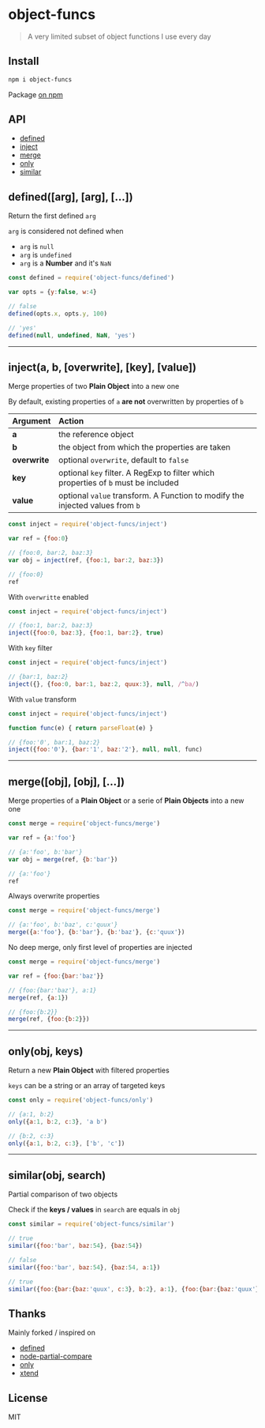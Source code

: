 # object-funcs

> A very limited subset of object functions I use every day

## Install

```bash
npm i object-funcs
```

Package [on npm](https://www.npmjs.com/package/object-funcs)

## API

* [defined](#definedarg-arg-)
* [inject](#injecta-b-overwrite-key-value)
* [merge](#mergeobj-obj-)
* [only](#onlyobj-keys)
* [similar](#similarobj-search)

## defined([arg], [arg], [...])

Return the first defined `arg`

`arg` is considered not defined when

* `arg` is `null`
* `arg` is `undefined`
* `arg` is a **Number** and it's `NaN`

```js
const defined = require('object-funcs/defined')

var opts = {y:false, w:4}

// false
defined(opts.x, opts.y, 100)

// 'yes'
defined(null, undefined, NaN, 'yes')
```

---

## inject(a, b, [overwrite], [key], [value])

Merge properties of two **Plain Object** into a new one

By default, existing properties of `a` **are not** overwritten by properties of `b`

| Argument | Action |
| :------ | :------- |
| **a** | the reference object |
| **b** | the object from which the properties are taken |
| **overwrite** | optional `overwrite`, default to `false` |
| **key** | optional `key` filter. A RegExp to filter which properties of `b` must be included |
| **value** | optional `value` transform. A Function to modify the injected values from `b` |

```js
const inject = require('object-funcs/inject')

var ref = {foo:0}

// {foo:0, bar:2, baz:3}
var obj = inject(ref, {foo:1, bar:2, baz:3})

// {foo:0}
ref
```

With `overwritte` enabled

```js
const inject = require('object-funcs/inject')

// {foo:1, bar:2, baz:3}
inject({foo:0, baz:3}, {foo:1, bar:2}, true)
```

With `key` filter

```js
const inject = require('object-funcs/inject')

// {bar:1, baz:2}
inject({}, {foo:0, bar:1, baz:2, quux:3}, null, /^ba/)
```

With `value` transform

```js
const inject = require('object-funcs/inject')

function func(e) { return parseFloat(e) }

// {foo:'0', bar:1, baz:2}
inject({foo:'0'}, {bar:'1', baz:'2'}, null, null, func)
```

---

## merge([obj], [obj], [...])

Merge properties of a **Plain Object** or a serie of **Plain Objects** into a new one

```js
const merge = require('object-funcs/merge')

var ref = {a:'foo'}

// {a:'foo', b:'bar'}
var obj = merge(ref, {b:'bar'})

// {a:'foo'}
ref
```

Always overwrite properties

```js
const merge = require('object-funcs/merge')

// {a:'foo', b:'baz', c:'quux'}
merge({a:'foo'}, {b:'bar'}, {b:'baz'}, {c:'quux'})
```

No deep merge, only first level of properties are injected

```js
const merge = require('object-funcs/merge')

var ref = {foo:{bar:'baz'}}

// {foo:{bar:'baz'}, a:1}
merge(ref, {a:1})

// {foo:{b:2}}
merge(ref, {foo:{b:2}})
```

---

## only(obj, keys)

Return a new **Plain Object** with filtered properties

`keys` can be a string or an array of targeted keys

```js
const only = require('object-funcs/only')

// {a:1, b:2}
only({a:1, b:2, c:3}, 'a b')

// {b:2, c:3}
only({a:1, b:2, c:3}, ['b', 'c'])
```

---

## similar(obj, search)

Partial comparison of two objects

Check if the **keys / values** in `search` are equals in `obj`

```js
const similar = require('object-funcs/similar')

// true
similar({foo:'bar', baz:54}, {baz:54})

// false
similar({foo:'bar', baz:54}, {baz:54, a:1})

// true
similar({foo:{bar:{baz:'quux', c:3}, b:2}, a:1}, {foo:{bar:{baz:'quux'}}})
```

## Thanks

Mainly forked / inspired on
- [defined](https://github.com/substack/defined)
- [node-partial-compare](https://github.com/defunctzombie/node-partial-compare)
- [only](https://github.com/tj/node-only)
- [xtend](https://github.com/Raynos/xtend)

## License

MIT
